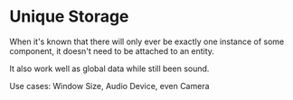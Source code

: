 # Unique Storage

When it's known that there will only ever be exactly one instance of some component, it doesn't need to be attached to an entity.

It also work well as global data while still been sound.

Use cases: Window Size, Audio Device, even Camera